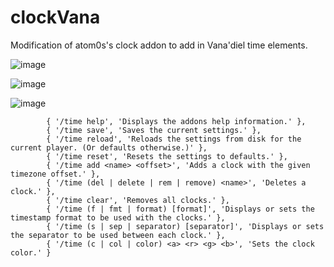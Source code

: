 # clockVana

Modification of atom0s's clock addon to add in Vana'diel time elements.

![image](https://github.com/ConteAlmaviva/clockvana/assets/8880996/d2f67649-1652-4dfc-847b-da417694531e)

![image](https://github.com/ConteAlmaviva/clockvana/assets/8880996/323408b2-80ce-4e5f-96ff-84188daff208)

![image](https://github.com/ConteAlmaviva/clockvana/assets/8880996/897a7bd7-da7f-44b5-b686-8b028de28128)

```
        { '/time help', 'Displays the addons help information.' },
        { '/time save', 'Saves the current settings.' },
        { '/time reload', 'Reloads the settings from disk for the current player. (Or defaults otherwise.)' },
        { '/time reset', 'Resets the settings to defaults.' },
        { '/time add <name> <offset>', 'Adds a clock with the given timezone offset.' },
        { '/time (del | delete | rem | remove) <name>', 'Deletes a clock.' },
        { '/time clear', 'Removes all clocks.' },
        { '/time (f | fmt | format) [format]', 'Displays or sets the timestamp format to be used with the clocks.' },
        { '/time (s | sep | separator) [separator]', 'Displays or sets the separator to be used between each clock.' },
        { '/time (c | col | color) <a> <r> <g> <b>', 'Sets the clock color.' }
```
